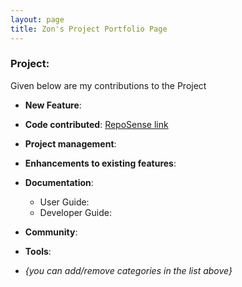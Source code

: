 ```yaml
---
layout: page
title: Zon's Project Portfolio Page
---
```


### Project: 


Given below are my contributions to the Project

* **New Feature**: 

* **Code contributed**: [RepoSense link]()

* **Project management**:

* **Enhancements to existing features**:

* **Documentation**:
  * User Guide:
  * Developer Guide:

* **Community**:
  

* **Tools**:

* _{you can add/remove categories in the list above}_
